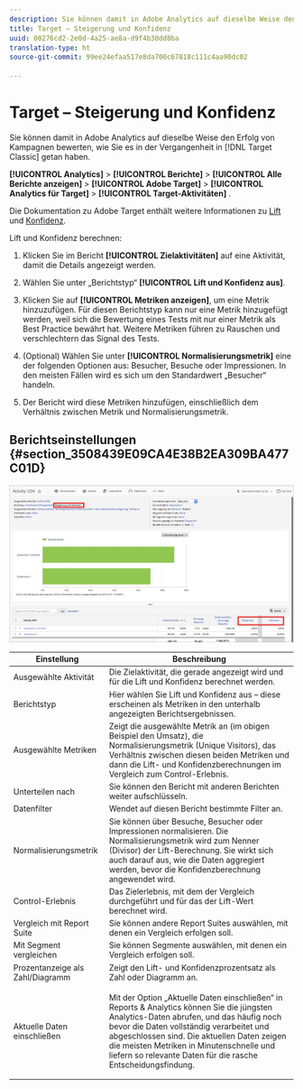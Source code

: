 ```yaml
---
description: Sie können damit in Adobe Analytics auf dieselbe Weise den Erfolg von Kampagnen bewerten, wie Sie es in der Vergangenheit in Target Classic getan haben.
title: Target – Steigerung und Konfidenz
uuid: 00276cd2-2e0d-4a25-ae8a-d9f4b30dd8ba
translation-type: ht
source-git-commit: 99ee24efaa517e8da700c67818c111c4aa90dc02

---
```



# Target – Steigerung und Konfidenz

Sie können damit in Adobe Analytics auf dieselbe Weise den Erfolg von Kampagnen bewerten, wie Sie es in der Vergangenheit in [!DNL Target Classic] getan haben.

**[!UICONTROL Analytics]** > **[!UICONTROL Berichte]** > **[!UICONTROL Alle Berichte anzeigen]** > **[!UICONTROL Adobe Target]** > **[!UICONTROL Analytics für Target]** > **[!UICONTROL Target-Aktivitäten]** .

Die Dokumentation zu Adobe Target enthält weitere Informationen zu [Lift](https://marketing.adobe.com/resources/help/de_DE/target/target/c_estimating_lift_in_revenue.html) und [Konfidenz](https://marketing.adobe.com/resources/help/de_DE/rec/c_Confidence_Level_and_Confidence_Interval.html).

Lift und Konfidenz berechnen:

1. Klicken Sie im Bericht **[!UICONTROL Zielaktivitäten]** auf eine Aktivität, damit die Details angezeigt werden.
1. Wählen Sie unter „Berichtstyp“ **[!UICONTROL Lift und Konfidenz aus]**.
1. Klicken Sie auf **[!UICONTROL Metriken anzeigen]**, um eine Metrik hinzuzufügen. Für diesen Berichtstyp kann nur eine Metrik hinzugefügt werden, weil sich die Bewertung eines Tests mit nur einer Metrik als Best Practice bewährt hat. Weitere Metriken führen zu Rauschen und verschlechtern das Signal des Tests.
1. (Optional) Wählen Sie unter **[!UICONTROL Normalisierungsmetrik]** eine der folgenden Optionen aus: Besucher, Besuche oder Impressionen. In den meisten Fällen wird es sich um den Standardwert „Besucher“ handeln.

1. Der Bericht wird diese Metriken hinzufügen, einschließlich dem Verhältnis zwischen Metrik und Normalisierungsmetrik.

## Berichtseinstellungen  {#section_3508439E09CA4E38B2EA309BA477C01D}

![](assets/lift_confidence_ui.png)

<table id="table_0FBB257C96454CDA82D487DC68459C13"> 
 <thead> 
  <tr> 
   <th colname="col1" class="entry"> Einstellung </th> 
   <th colname="col2" class="entry"> Beschreibung </th> 
  </tr> 
 </thead>
 <tbody> 
  <tr> 
   <td colname="col1"> Ausgewählte Aktivität </td> 
   <td colname="col2"> Die Zielaktivität, die gerade angezeigt wird und für die Lift und Konfidenz berechnet werden. </td> 
  </tr> 
  <tr> 
   <td colname="col1"> Berichtstyp </td> 
   <td colname="col2"> Hier wählen Sie Lift und Konfidenz aus – diese erscheinen als Metriken in den unterhalb angezeigten Berichtsergebnissen. </td> 
  </tr> 
  <tr> 
   <td colname="col1"> Ausgewählte Metriken </td> 
   <td colname="col2"> Zeigt die ausgewählte Metrik an (im obigen Beispiel den Umsatz), die Normalisierungsmetrik (Unique Visitors), das Verhältnis zwischen diesen beiden Metriken und dann die Lift- und Konfidenzberechnungen im Vergleich zum Control-Erlebnis. </td> 
  </tr> 
  <tr> 
   <td colname="col1"> Unterteilen nach </td> 
   <td colname="col2"> Sie können den Bericht mit anderen Berichten weiter aufschlüsseln. </td> 
  </tr> 
  <tr> 
   <td colname="col1"> Datenfilter </td> 
   <td colname="col2"> Wendet auf diesen Bericht bestimmte Filter an. </td> 
  </tr> 
  <tr> 
   <td colname="col1"> Normalisierungsmetrik </td> 
   <td colname="col2"> Sie können über Besuche, Besucher oder Impressionen normalisieren. Die Normalisierungsmetrik wird zum Nenner (Divisor) der Lift-Berechnung. Sie wirkt sich auch darauf aus, wie die Daten aggregiert werden, bevor die Konfidenzberechnung angewendet wird. </td> 
  </tr> 
  <tr> 
   <td colname="col1"> Control-Erlebnis </td> 
   <td colname="col2"> Das Zielerlebnis, mit dem der Vergleich durchgeführt und für das der Lift-Wert berechnet wird. </td> 
  </tr> 
  <tr> 
   <td colname="col1"> Vergleich mit Report Suite </td> 
   <td colname="col2"> Sie können andere Report Suites auswählen, mit denen ein Vergleich erfolgen soll. </td> 
  </tr> 
  <tr> 
   <td colname="col1"> Mit Segment vergleichen </td> 
   <td colname="col2"> Sie können Segmente auswählen, mit denen ein Vergleich erfolgen soll. </td> 
  </tr> 
  <tr> 
   <td colname="col1"> Prozentanzeige als Zahl/Diagramm </td> 
   <td colname="col2"> Zeigt den Lift- und Konfidenzprozentsatz als Zahl oder Diagramm an. </td> 
  </tr> 
  <tr> 
   <td colname="col1"> Aktuelle Daten einschließen </td> 
   <td colname="col2"> <p>Mit der Option „Aktuelle Daten einschließen“ in Reports &amp; Analytics können Sie die jüngsten Analytics-Daten abrufen, und das häufig noch bevor die Daten vollständig verarbeitet und abgeschlossen sind. Die aktuellen Daten zeigen die meisten Metriken in Minutenschnelle und liefern so relevante Daten für die rasche Entscheidungsfindung. </p> </td> 
  </tr> 
 </tbody> 
</table>

